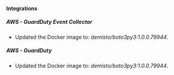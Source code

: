 #### Integrations
##### AWS - GuardDuty Event Collector
- Updated the Docker image to: *demisto/boto3py3:1.0.0.79944*.
##### AWS - GuardDuty
- Updated the Docker image to: *demisto/boto3py3:1.0.0.79944*.
